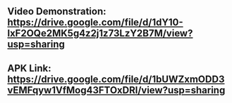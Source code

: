 ## Video Demonstration: https://drive.google.com/file/d/1dY10-lxF2OQe2MK5g4z2j1z73LzY2B7M/view?usp=sharing
## APK Link: https://drive.google.com/file/d/1bUWZxmODD3vEMFqyw1VfMog43FTOxDRl/view?usp=sharing
